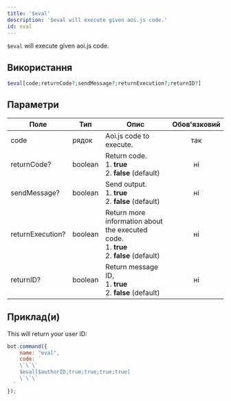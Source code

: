 ```yaml
---
title: '$eval'
description: '$eval will execute given aoi.js code.'
id: eval
---
```


`$eval` will execute given aoi.js code.

## Використання

```php
$eval[code;returnCode?;sendMessage?;returnExecution?;returnID?]
```

## Параметри

| Поле             | Тип     | Опис                                                                                                          | Обов'язковий |
| ---------------- | ------- | ------------------------------------------------------------------------------------------------------------- |:------------:|
| code             | рядок   | Aoi.js code to execute.                                                                                       |     так      |
| returnCode?      | boolean | Return code. <br /> 1. **true** <br /> 2. **false** (default)                                     |      ні      |
| sendMessage?     | boolean | Send output. <br /> 1. **true** <br /> 2. **false** (default)                                     |      ні      |
| returnExecution? | boolean | Return more information about the executed code. <br /> 1. **true** <br /> 2. **false** (default) |      ні      |
| returnID?        | boolean | Return message ID, <br /> 1. **true** <br /> 2. **false** (default)                               |      ні      |

## Приклад(и)

This will return your user ID:

```javascript
bot.command({
    name: "eval",
    code: `
    \`\`\`
    $eval[$authorID;true;true;true;true]
    \`\`\`
  `
});
```
